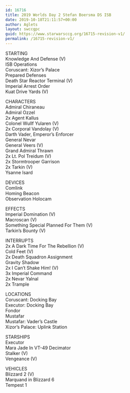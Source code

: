 ```yaml
---
id: 16716
title: 2019 Worlds Day 2 Stefan Boersma DS ISB
date: 2019-10-18T21:11:57+00:00
author: Aglets
layout: swccgpc
guid: https://www.starwarsccg.org/16715-revision-v1/
permalink: /16715-revision-v1/
---
```

STARTING  
Knowledge And Defense (V)  
ISB Operations  
Coruscant: Xizor&#8217;s Palace  
Prepared Defenses  
Death Star Reactor Terminal (V)  
Imperial Arrest Order  
Kuat Drive Yards (V)

CHARACTERS  
Admiral Chiraneau  
Admiral Ozzel  
2x Agent Kallus  
Colonel Wullf Yularen (V)  
2x Corporal Vandolay (V)  
Darth Vader, Emperor&#8217;s Enforcer  
General Nevar  
General Veers (V)  
Grand Admiral Thrawn  
2x Lt. Pol Treidum (V)  
2x Stormtrooper Garrison  
2x Tarkin (V)  
Ysanne Isard

DEVICES  
Comlink  
Homing Beacon  
Observation Holocam

EFFECTS  
Imperial Domination (V)  
Macroscan (V)  
Something Special Planned For Them (V)  
Tarkin&#8217;s Bounty (V)

INTERRUPTS  
2x A Dark Time For The Rebellion (V)  
Cold Feet (V)  
2x Death Squadron Assignment  
Gravity Shadow  
2x I Can&#8217;t Shake Him! (V)  
3x Imperial Command  
2x Nevar Yalnal  
2x Trample

LOCATIONS  
Coruscant: Docking Bay  
Executor: Docking Bay  
Fondor  
Mustafar  
Mustafar: Vader&#8217;s Castle  
Xizor&#8217;s Palace: Uplink Station

STARSHIPS  
Executor  
Mara Jade In VT-49 Decimator  
Stalker (V)  
Vengeance (V)

VEHICLES  
Blizzard 2 (V)  
Marquand in Blizzard 6  
Tempest 1